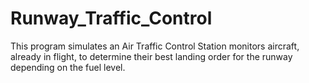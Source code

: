 # Runway_Traffic_Control
This program simulates an Air Traffic Control Station monitors aircraft, already in flight, to determine their best landing order for the runway depending on the fuel level. 
